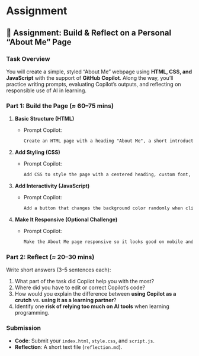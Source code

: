 # Assignment

## 📝 Assignment: Build & Reflect on a Personal “About Me” Page

### Task Overview

You will create a simple, styled “About Me” webpage using **HTML, CSS, and JavaScript** with the support of **GitHub Copilot**. Along the way, you’ll practice writing prompts, evaluating Copilot’s outputs, and reflecting on responsible use of AI in learning.

### Part 1: Build the Page (≈ 60–75 mins)

1. **Basic Structure (HTML)**
   - Prompt Copilot:

     ```txt
     Create an HTML page with a heading "About Me", a short introduction paragraph, and a list of 3 hobbies.
     ```

2. **Add Styling (CSS)**
   - Prompt Copilot:

     ```txt
     Add CSS to style the page with a centered heading, custom font, and background color.
     ```

3. **Add Interactivity (JavaScript)**
   - Prompt Copilot:

     ```txt
     Add a button that changes the background color randomly when clicked.
     ```

4. **Make It Responsive (Optional Challenge)**
   - Prompt Copilot:

     ```txt
     Make the About Me page responsive so it looks good on mobile and desktop.
     ```

### Part 2: Reflect (≈ 20–30 mins)

Write short answers (3–5 sentences each):

1. What part of the task did Copilot help you with the most?
2. Where did you have to edit or correct Copilot’s code?
3. How would you explain the difference between **using Copilot as a crutch** vs. **using it as a learning partner**?
4. Identify one **risk of relying too much on AI tools** when learning programming.

### Submission

- **Code**: Submit your `index.html`, `style.css`, and `script.js`.
- **Reflection**: A short text file (`reflection.md`).
